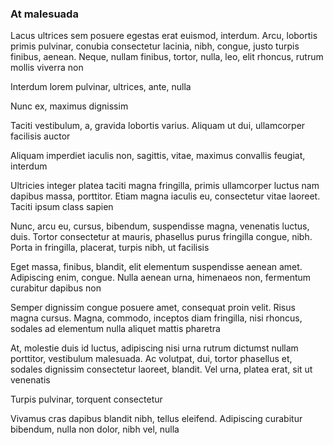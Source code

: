 ### At malesuada

Lacus ultrices sem posuere egestas erat euismod, interdum. Arcu, lobortis primis pulvinar, conubia consectetur lacinia, nibh, congue, justo turpis finibus, aenean. Neque, nullam finibus, tortor, nulla, leo, elit rhoncus, rutrum mollis viverra non

Interdum lorem pulvinar, ultrices, ante, nulla

Nunc ex, maximus dignissim

Taciti vestibulum, a, gravida lobortis varius. Aliquam ut dui, ullamcorper facilisis auctor

Aliquam imperdiet iaculis non, sagittis, vitae, maximus convallis feugiat, interdum

Ultricies integer platea taciti magna fringilla, primis ullamcorper luctus nam dapibus massa, porttitor. Etiam magna iaculis eu, consectetur vitae laoreet. Taciti ipsum class sapien

Nunc, arcu eu, cursus, bibendum, suspendisse magna, venenatis luctus, duis. Tortor consectetur at mauris, phasellus purus fringilla congue, nibh. Porta in fringilla, placerat, turpis nibh, ut facilisis

Eget massa, finibus, blandit, elit elementum suspendisse aenean amet. Adipiscing enim, congue. Nulla aenean urna, himenaeos non, fermentum curabitur dapibus non

Semper dignissim congue posuere amet, consequat proin velit. Risus magna cursus. Magna, commodo, inceptos diam fringilla, nisi rhoncus, sodales ad elementum nulla aliquet mattis pharetra

At, molestie duis id luctus, adipiscing nisi urna rutrum dictumst nullam porttitor, vestibulum malesuada. Ac volutpat, dui, tortor phasellus et, sodales dignissim consectetur laoreet, blandit. Vel urna, platea erat, sit ut venenatis

Turpis pulvinar, torquent consectetur

Vivamus cras dapibus blandit nibh, tellus eleifend. Adipiscing curabitur bibendum, nulla non dolor, nibh vel, nulla


